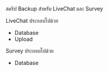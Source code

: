 สคริป Backup สำหรับ LiveChat และ Survey

LiveChat ประกอบไปด้วย
 - Database
 - Upload

Survey ประกอบไปด้วย
 - Database
